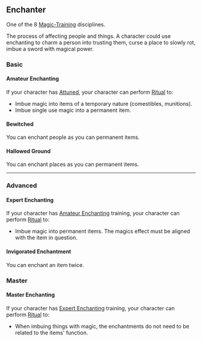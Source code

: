 ## Enchanter
One of the 8 [Magic-Training](Magic-Training) disciplines.

The process of affecting people and things. A character could use enchanting to charm a person into trusting them, curse a place to slowly rot, imbue a sword with magical power.

### Basic
#### Amateur Enchanting
If your character has [Attuned](Magic-Training#Attuned), your character can perform [Ritual](Ritual) to:
* Imbue magic into items of a temporary nature (comestibles, munitions).
* Imbue single use magic into a permanent item.

#### Bewitched
You can enchant people as you can permanent items.

#### Hallowed Ground
You can enchant places as you can permanent items.

---
### Advanced
#### Expert Enchanting
If your character has [Amateur Enchanting](#Amateur%20Enchanting) training, your character can perform [Ritual](Ritual) to:
* Imbue magic into permanent items. The magics effect must be aligned with the item in question.

#### Invigorated Enchantment
You can enchant an item twice.

### Master

#### Master Enchanting
If your character has [Expert Enchanting](#Expert%20Enchanting) training, your character can perform [Ritual](Ritual) to:
* When imbuing things with magic, the enchantments do not need to be related to the items' function.